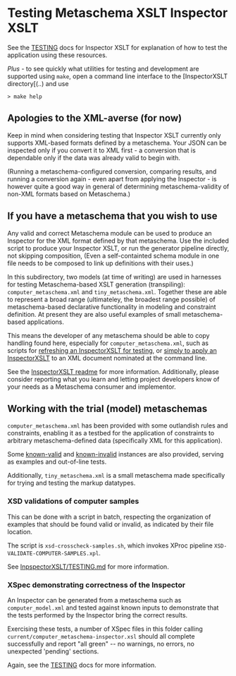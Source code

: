 # Testing Metaschema XSLT Inspector XSLT

See the [TESTING](../TESTING.md) docs for Inspector XSLT for explanation of how to test the application using these resources.

*Plus* - to see quickly what utilities for testing and development are supported using `make`, open a command line interface to the [InspectorXSLT directory[(..) and use

```
> make help
```

## Apologies to the XML-averse (for now)

Keep in mind when considering testing that Inspector XSLT currently only supports XML-based formats defined by a metaschema. Your JSON can be inspected only if you convert it to XML first - a conversion that is dependable only if the data was already valid to begin with.

(Running a metaschema-configured conversion, comparing results, and running a conversion again - even apart from applying the Inspector - is however quite a good way in general of determining metaschema-validity of non-XML formats based on Metaschema.)

## If you have a metaschema that you wish to use

Any valid and correct Metaschema module can be used to produce an Inspector for the XML format defined by that metaschema. Use the included script to produce your Inspector XSLT, or run the generator pipeline directly, not skipping composition, (Even a self-containted schema module in one file needs to be composed to link up definitions with their uses.)

In this subdirectory, two models (at time of writing) are used in harnesses for testing Metaschema-based XSLT generation (transpiling): `computer_metaschema.xml` and `tiny_metaschema.xml`. Together these are able to represent a broad range (ultimateley, the broadest range possible) of metaschema-based declarative functionality in modeling and constraint definition. At present they are also useful examples of small metaschema-based applications.

This means the developer of any metaschema should be able to copy handling found here, especially for `computer_metaschema.xml`, such as scripts for [refreshing an InspectorXSLT for testing](refresh-computer-inspector.sh), or [simply to apply an InspectorXSLT](inspect-computer.sh) to an XML document nominated at the command line.

See the [InspectorXSLT readme](../readme.md) for more information. Additionally, please consider reporting what you learn and letting project developers know of your needs as a Metaschema consumer and implementor.

## Working with the trial (model) metaschemas

`computer_metaschema.xml` has been provided with some outlandish rules and constraints, enabling it as a testbed for the application of constraints to arbitrary metaschema-defined data (specifically XML for this application).

Some [known-valid](valid/) and [known-invalid](invalid/) instances are also provided, serving as examples and out-of-line tests.

Additionally, `tiny_metaschema.xml` is a small metaschema made specifically for trying and testing the markup datatypes.

### XSD validations of computer samples

This can be done with a script in batch, respecting the organization of examples that should be found valid or invalid, as indicated by their file location.

The script is `xsd-crosscheck-samples.sh`, which invokes XProc pipeline `XSD-VALIDATE-COMPUTER-SAMPLES.xpl`.

See [InpspectorXSLT/TESTING.md](../TESTING.md) for more information.

### XSpec demonstrating correctness of the Inspector

An Inspector can be generated from a metaschema such as `computer_model.xml` and tested against known inputs to demonstrate that the tests performed by the Inspector bring the correct results.

Exercising these tests, a number of XSpec files in this folder calling `current/computer_metaschema-inspector.xsl` should all complete successfully and report "all green" -- no warnings, no errors, no unexpected 'pending' sections.

Again, see the [TESTING](../TESTING.md) docs for more information.
